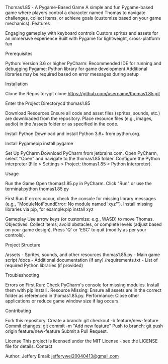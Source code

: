 Thomas1.85 - A Pygame-Based Game
A simple and fun Pygame-based game where players control a character named Thomas to navigate challenges, collect items, or achieve goals (customize based on your game mechanics).
Features

Engaging gameplay with keyboard controls
Custom sprites and assets for an immersive experience
Built with Pygame for lightweight, cross-platform fun

Prerequisites

Python: Version 3.6 or higher
PyCharm: Recommended IDE for running and debugging
Pygame: Python library for game development
Additional libraries may be required based on error messages during setup

Installation

Clone the Repositorygit clone https://github.com/username/thomas1.85.git


Enter the Project Directorycd thomas1.85


Download Resources
Ensure all code and asset files (sprites, sounds, etc.) are downloaded from the repository.
Place resource files (e.g., images, audio) in the /assets folder or as specified in the code.


Install Python
Download and install Python 3.6+ from python.org.


Install Pygamepip install pygame


Set Up PyCharm
Download PyCharm from jetbrains.com.
Open PyCharm, select "Open" and navigate to the thomas1.85 folder.
Configure the Python interpreter (File > Settings > Project: thomas1.85 > Python Interpreter).



Usage

Run the Game
Open thomas1.85.py in PyCharm.
Click "Run" or use the terminal:python thomas1.85.py




First Run
If errors occur, check the console for missing library messages (e.g., "ModuleNotFoundError: No module named 'xyz'").
Install missing libraries via pip, for example:pip install xyz




Gameplay
Use arrow keys (or customize: e.g., WASD) to move Thomas.
Objectives: Collect items, avoid obstacles, or complete levels (adjust based on your game design).
Press 'Q' or 'ESC' to quit (modify as per your controls).



Project Structure

/assets - Sprites, sounds, and other resources
thomas1.85.py - Main game script
/docs - Additional documentation (if any)
/requirements.txt - List of required Python libraries (if provided)

Troubleshooting

Errors on First Run: Check PyCharm's console for missing modules. Install them with pip install <module-name>.
Resource Missing: Ensure all assets are in the correct folder as referenced in thomas1.85.py.
Performance: Close other applications or reduce game window size if lag occurs.

Contributing

Fork this repository.
Create a branch: git checkout -b feature/new-feature
Commit changes: git commit -m "Add new feature"
Push to branch: git push origin feature/new-feature
Submit a Pull Request.

License
This project is licensed under the MIT License - see the LICENSE file for details.
Contact

Author: Jeffery
Email: jefferywei20040413@gmail.com


